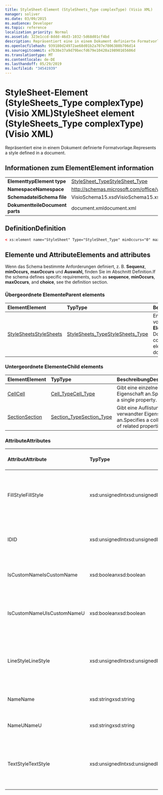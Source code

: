 ```yaml
---
title: StyleSheet-Element (StyleSheets_Type complexType) (Visio XML)
manager: soliver
ms.date: 03/09/2015
ms.audience: Developer
ms.topic: reference
localization_priority: Normal
ms.assetid: 323e1ccd-8ddd-46d3-1032-5d68d01cf4bd
description: Repräsentiert eine in einem Dokument definierte Formatvorlage.
ms.openlocfilehash: 939180d24972ae68d01b2a707e7806380b706d14
ms.sourcegitcommit: e7b38e37a9d79becfd679e10420a19890165606d
ms.translationtype: MT
ms.contentlocale: de-DE
ms.lasthandoff: 05/29/2019
ms.locfileid: "34541939"
---
```

# <a name="stylesheet-element-stylesheets_type-complextype-visio-xml"></a><span data-ttu-id="e2a7b-103">StyleSheet-Element (StyleSheets_Type complexType) (Visio XML)</span><span class="sxs-lookup"><span data-stu-id="e2a7b-103">StyleSheet element (StyleSheets_Type complexType) (Visio XML)</span></span>

<span data-ttu-id="e2a7b-104">Repräsentiert eine in einem Dokument definierte Formatvorlage.</span><span class="sxs-lookup"><span data-stu-id="e2a7b-104">Represents a style defined in a document.</span></span>
  
## <a name="element-information"></a><span data-ttu-id="e2a7b-105">Informationen zum Element</span><span class="sxs-lookup"><span data-stu-id="e2a7b-105">Element information</span></span>

|||
|:-----|:-----|
|<span data-ttu-id="e2a7b-106">**Elementtyp**</span><span class="sxs-lookup"><span data-stu-id="e2a7b-106">**Element type**</span></span> <br/> |[<span data-ttu-id="e2a7b-107">StyleSheet_Type</span><span class="sxs-lookup"><span data-stu-id="e2a7b-107">StyleSheet_Type</span></span>](stylesheet_type-complextypevisio-xml.md) <br/> |
|<span data-ttu-id="e2a7b-108">**Namespace**</span><span class="sxs-lookup"><span data-stu-id="e2a7b-108">**Namespace**</span></span> <br/> |http://schemas.microsoft.com/office/visio/2012/main  <br/> |
|<span data-ttu-id="e2a7b-109">**Schemadatei**</span><span class="sxs-lookup"><span data-stu-id="e2a7b-109">**Schema file**</span></span> <br/> |<span data-ttu-id="e2a7b-110">VisioSchema15.xsd</span><span class="sxs-lookup"><span data-stu-id="e2a7b-110">VisioSchema15.xsd</span></span>  <br/> |
|<span data-ttu-id="e2a7b-111">**Dokumentteile**</span><span class="sxs-lookup"><span data-stu-id="e2a7b-111">**Document parts**</span></span> <br/> |<span data-ttu-id="e2a7b-112">document.xml</span><span class="sxs-lookup"><span data-stu-id="e2a7b-112">document.xml</span></span>  <br/> |
   
## <a name="definition"></a><span data-ttu-id="e2a7b-113">Definition</span><span class="sxs-lookup"><span data-stu-id="e2a7b-113">Definition</span></span>

```XML
< xs:element name="StyleSheet" Type="StyleSheet_Type" minOccurs="0" maxOccurs="unbounded" ></xs:element >
```

## <a name="elements-and-attributes"></a><span data-ttu-id="e2a7b-114">Elemente und Attribute</span><span class="sxs-lookup"><span data-stu-id="e2a7b-114">Elements and attributes</span></span>

<span data-ttu-id="e2a7b-115">Wenn das Schema bestimmte Anforderungen definiert, z. B. **Sequenz**, **minOccurs,** **maxOccurs** und **Auswahl,** finden Sie im Abschnitt Definition.</span><span class="sxs-lookup"><span data-stu-id="e2a7b-115">If the schema defines specific requirements, such as **sequence**, **minOccurs**, **maxOccurs**, and **choice**, see the definition section.</span></span> 
  
### <a name="parent-elements"></a><span data-ttu-id="e2a7b-116">Übergeordnete Elemente</span><span class="sxs-lookup"><span data-stu-id="e2a7b-116">Parent elements</span></span>

|<span data-ttu-id="e2a7b-117">**Element**</span><span class="sxs-lookup"><span data-stu-id="e2a7b-117">**Element**</span></span>|<span data-ttu-id="e2a7b-118">**Typ**</span><span class="sxs-lookup"><span data-stu-id="e2a7b-118">**Type**</span></span>|<span data-ttu-id="e2a7b-119">**Beschreibung**</span><span class="sxs-lookup"><span data-stu-id="e2a7b-119">**Description**</span></span>|
|:-----|:-----|:-----|
|[<span data-ttu-id="e2a7b-120">StyleSheets</span><span class="sxs-lookup"><span data-stu-id="e2a7b-120">StyleSheets</span></span>](stylesheets-element-visiodocument_type-complextypevisio-xml.md) <br/> |[<span data-ttu-id="e2a7b-121">StyleSheets_Type</span><span class="sxs-lookup"><span data-stu-id="e2a7b-121">StyleSheets_Type</span></span>](stylesheets_type-complextypevisio-xml.md) <br/> |<span data-ttu-id="e2a7b-122">Enthält eine Auflistung von **StyleSheet-Elementen** für das Dokument.</span><span class="sxs-lookup"><span data-stu-id="e2a7b-122">Contains a collection of **StyleSheet** elements for the document.</span></span>  <br/> |
   
### <a name="child-elements"></a><span data-ttu-id="e2a7b-123">Untergeordnete Elemente</span><span class="sxs-lookup"><span data-stu-id="e2a7b-123">Child elements</span></span>

|<span data-ttu-id="e2a7b-124">**Element**</span><span class="sxs-lookup"><span data-stu-id="e2a7b-124">**Element**</span></span>|<span data-ttu-id="e2a7b-125">**Typ**</span><span class="sxs-lookup"><span data-stu-id="e2a7b-125">**Type**</span></span>|<span data-ttu-id="e2a7b-126">**Beschreibung**</span><span class="sxs-lookup"><span data-stu-id="e2a7b-126">**Description**</span></span>|
|:-----|:-----|:-----|
|[<span data-ttu-id="e2a7b-127">Cell</span><span class="sxs-lookup"><span data-stu-id="e2a7b-127">Cell</span></span>](cell-elementvisio-xml.md) <br/> |[<span data-ttu-id="e2a7b-128">Cell_Type</span><span class="sxs-lookup"><span data-stu-id="e2a7b-128">Cell_Type</span></span>](cell_type-complextypevisio-xml.md) <br/> |<span data-ttu-id="e2a7b-129">Gibt eine einzelne Eigenschaft an.</span><span class="sxs-lookup"><span data-stu-id="e2a7b-129">Specifies a single property.</span></span>  <br/> |
|[<span data-ttu-id="e2a7b-130">Section</span><span class="sxs-lookup"><span data-stu-id="e2a7b-130">Section</span></span>](section-element-sheet_type-complextypevisio-xml.md) <br/> |[<span data-ttu-id="e2a7b-131">Section_Type</span><span class="sxs-lookup"><span data-stu-id="e2a7b-131">Section_Type</span></span>](section_type-complextypevisio-xml.md) <br/> |<span data-ttu-id="e2a7b-132">Gibt eine Auflistung verwandter Eigenschaften an.</span><span class="sxs-lookup"><span data-stu-id="e2a7b-132">Specifies a collection of related properties.</span></span>  <br/> |
   
### <a name="attributes"></a><span data-ttu-id="e2a7b-133">Attribute</span><span class="sxs-lookup"><span data-stu-id="e2a7b-133">Attributes</span></span>

|<span data-ttu-id="e2a7b-134">**Attribut**</span><span class="sxs-lookup"><span data-stu-id="e2a7b-134">**Attribute**</span></span>|<span data-ttu-id="e2a7b-135">**Typ**</span><span class="sxs-lookup"><span data-stu-id="e2a7b-135">**Type**</span></span>|<span data-ttu-id="e2a7b-136">**Erforderlich**</span><span class="sxs-lookup"><span data-stu-id="e2a7b-136">**Required**</span></span>|<span data-ttu-id="e2a7b-137">**Beschreibung**</span><span class="sxs-lookup"><span data-stu-id="e2a7b-137">**Description**</span></span>|<span data-ttu-id="e2a7b-138">**Mögliche Werte**</span><span class="sxs-lookup"><span data-stu-id="e2a7b-138">**Possible values**</span></span>|
|:-----|:-----|:-----|:-----|:-----|
|<span data-ttu-id="e2a7b-139">FillStyle</span><span class="sxs-lookup"><span data-stu-id="e2a7b-139">FillStyle</span></span>  <br/> |<span data-ttu-id="e2a7b-140">xsd:unsignedInt</span><span class="sxs-lookup"><span data-stu-id="e2a7b-140">xsd:unsignedInt</span></span>  <br/> |<span data-ttu-id="e2a7b-141">Optional</span><span class="sxs-lookup"><span data-stu-id="e2a7b-141">optional</span></span>  <br/> |<span data-ttu-id="e2a7b-142">Die ID des StyleSheet-Elements, von dem diese Formatvorlage die Füllformatierung erbt.</span><span class="sxs-lookup"><span data-stu-id="e2a7b-142">The ID of the StyleSheet element from which this style inherits fill formatting.</span></span>  <br/> |<span data-ttu-id="e2a7b-143">Werte des xsd:unsignedInt-Typs.</span><span class="sxs-lookup"><span data-stu-id="e2a7b-143">Values of the xsd:unsignedInt type.</span></span>  <br/> |
|<span data-ttu-id="e2a7b-144">ID</span><span class="sxs-lookup"><span data-stu-id="e2a7b-144">ID</span></span>  <br/> |<span data-ttu-id="e2a7b-145">xsd:unsignedInt</span><span class="sxs-lookup"><span data-stu-id="e2a7b-145">xsd:unsignedInt</span></span>  <br/> |<span data-ttu-id="e2a7b-146">erforderlich</span><span class="sxs-lookup"><span data-stu-id="e2a7b-146">required</span></span>  <br/> |<span data-ttu-id="e2a7b-147">Die eindeutige ID des Elements innerhalb des übergeordneten Elements.</span><span class="sxs-lookup"><span data-stu-id="e2a7b-147">The unique ID of the element within its parent element.</span></span>  <br/> |<span data-ttu-id="e2a7b-148">Werte des xsd:unsignedInt-Typs.</span><span class="sxs-lookup"><span data-stu-id="e2a7b-148">Values of the xsd:unsignedInt type.</span></span>  <br/> |
|<span data-ttu-id="e2a7b-149">IsCustomName</span><span class="sxs-lookup"><span data-stu-id="e2a7b-149">IsCustomName</span></span>  <br/> |<span data-ttu-id="e2a7b-150">xsd:boolean</span><span class="sxs-lookup"><span data-stu-id="e2a7b-150">xsd:boolean</span></span>  <br/> |<span data-ttu-id="e2a7b-151">Optional</span><span class="sxs-lookup"><span data-stu-id="e2a7b-151">optional</span></span>  <br/> |<span data-ttu-id="e2a7b-152">Gibt an, ob der Name vom Benutzer angepasst wurde.</span><span class="sxs-lookup"><span data-stu-id="e2a7b-152">Indicates whether the name has been customized by the user.</span></span>  <br/> |<span data-ttu-id="e2a7b-153">Werte des typs xsd:boolean.</span><span class="sxs-lookup"><span data-stu-id="e2a7b-153">Values of the xsd:boolean type.</span></span>  <br/> |
|<span data-ttu-id="e2a7b-154">IsCustomNameU</span><span class="sxs-lookup"><span data-stu-id="e2a7b-154">IsCustomNameU</span></span>  <br/> |<span data-ttu-id="e2a7b-155">xsd:boolean</span><span class="sxs-lookup"><span data-stu-id="e2a7b-155">xsd:boolean</span></span>  <br/> |<span data-ttu-id="e2a7b-156">Optional</span><span class="sxs-lookup"><span data-stu-id="e2a7b-156">optional</span></span>  <br/> |<span data-ttu-id="e2a7b-157">Gibt an, ob der universelle Name vom Benutzer angepasst wurde.</span><span class="sxs-lookup"><span data-stu-id="e2a7b-157">Indicates whether the universal name has been customized by the user.</span></span>  <br/> |<span data-ttu-id="e2a7b-158">Werte des typs xsd:boolean.</span><span class="sxs-lookup"><span data-stu-id="e2a7b-158">Values of the xsd:boolean type.</span></span>  <br/> |
|<span data-ttu-id="e2a7b-159">LineStyle</span><span class="sxs-lookup"><span data-stu-id="e2a7b-159">LineStyle</span></span>  <br/> |<span data-ttu-id="e2a7b-160">xsd:unsignedInt</span><span class="sxs-lookup"><span data-stu-id="e2a7b-160">xsd:unsignedInt</span></span>  <br/> |<span data-ttu-id="e2a7b-161">Optional</span><span class="sxs-lookup"><span data-stu-id="e2a7b-161">optional</span></span>  <br/> |<span data-ttu-id="e2a7b-162">Die ID des StyleSheet-Elements, von dem diese Formatvorlage die Zeilenformatierung erbt.</span><span class="sxs-lookup"><span data-stu-id="e2a7b-162">The ID of the StyleSheet element from which this style inherits line formatting.</span></span>  <br/> |<span data-ttu-id="e2a7b-163">Werte des xsd:unsignedInt-Typs.</span><span class="sxs-lookup"><span data-stu-id="e2a7b-163">Values of the xsd:unsignedInt type.</span></span>  <br/> |
|<span data-ttu-id="e2a7b-164">Name</span><span class="sxs-lookup"><span data-stu-id="e2a7b-164">Name</span></span>  <br/> |<span data-ttu-id="e2a7b-165">xsd:string</span><span class="sxs-lookup"><span data-stu-id="e2a7b-165">xsd:string</span></span>  <br/> |<span data-ttu-id="e2a7b-166">Optional</span><span class="sxs-lookup"><span data-stu-id="e2a7b-166">optional</span></span>  <br/> |<span data-ttu-id="e2a7b-167">Der Name des Elements.</span><span class="sxs-lookup"><span data-stu-id="e2a7b-167">The name of the element.</span></span>  <br/> |<span data-ttu-id="e2a7b-168">Werte des xsd:string-Typs.</span><span class="sxs-lookup"><span data-stu-id="e2a7b-168">Values of the xsd:string type.</span></span>  <br/> |
|<span data-ttu-id="e2a7b-169">NameU</span><span class="sxs-lookup"><span data-stu-id="e2a7b-169">NameU</span></span>  <br/> |<span data-ttu-id="e2a7b-170">xsd:string</span><span class="sxs-lookup"><span data-stu-id="e2a7b-170">xsd:string</span></span>  <br/> |<span data-ttu-id="e2a7b-171">Optional</span><span class="sxs-lookup"><span data-stu-id="e2a7b-171">optional</span></span>  <br/> |<span data-ttu-id="e2a7b-172">Der universelle Name des Elements.</span><span class="sxs-lookup"><span data-stu-id="e2a7b-172">The universal name of the element.</span></span>  <br/> |<span data-ttu-id="e2a7b-173">Werte des xsd:string-Typs.</span><span class="sxs-lookup"><span data-stu-id="e2a7b-173">Values of the xsd:string type.</span></span>  <br/> |
|<span data-ttu-id="e2a7b-174">TextStyle</span><span class="sxs-lookup"><span data-stu-id="e2a7b-174">TextStyle</span></span>  <br/> |<span data-ttu-id="e2a7b-175">xsd:unsignedInt</span><span class="sxs-lookup"><span data-stu-id="e2a7b-175">xsd:unsignedInt</span></span>  <br/> |<span data-ttu-id="e2a7b-176">Optional</span><span class="sxs-lookup"><span data-stu-id="e2a7b-176">optional</span></span>  <br/> |<span data-ttu-id="e2a7b-177">Die ID des StyleSheet-Elements, von dem diese Formatvorlage die Textformatierung erbt.</span><span class="sxs-lookup"><span data-stu-id="e2a7b-177">The ID of the StyleSheet element from which this style inherits text formatting.</span></span>  <br/> |<span data-ttu-id="e2a7b-178">Werte des xsd:unsignedInt-Typs.</span><span class="sxs-lookup"><span data-stu-id="e2a7b-178">Values of the xsd:unsignedInt type.</span></span>  <br/> |
   

